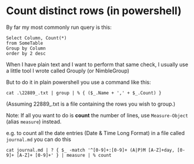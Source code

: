 ﻿# Count distinct rows (in powershell)

By far my most commonly run query is this:

    Select Column, Count(*)
    from SomeTable
    Group by Column
    order by 2 desc

When I have plain text and I want to perform that same check, I usually use a little tool I wrote called Grouply (or NimbleGroup)

But to do it in plain powershell you use a command like this:

    cat .\22889_.txt | group | % { ($_.Name + ',' + $_.Count) }

(Assuming 22889_.txt is a file containing the rows you wish to group.)


Note: If all you want to do is **count** the number of lines, use `Measure-Object` (alias `measure`) instead.


e.g. to count all the date entries (Date & Time Long Format) in a file called `journal.md` you can do this

    cat journal.md | ? { $_ -match '^[0-9]+:[0-9]+ (A|P)M [A-Z]+day, [0-9]+ [A-Z]+ [0-9]+' } | measure | % count